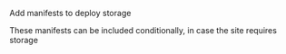 Add manifests to deploy storage

These manifests can be included conditionally, in
case the site requires storage

